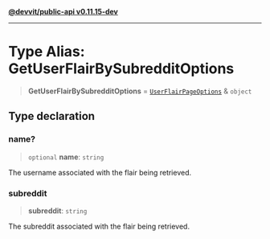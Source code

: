 [**@devvit/public-api v0.11.15-dev**](../../README.md)

---

# Type Alias: GetUserFlairBySubredditOptions

> **GetUserFlairBySubredditOptions** = [`UserFlairPageOptions`](UserFlairPageOptions.md) & `object`

## Type declaration

### name?

> `optional` **name**: `string`

The username associated with the flair being retrieved.

### subreddit

> **subreddit**: `string`

The subreddit associated with the flair being retrieved.
